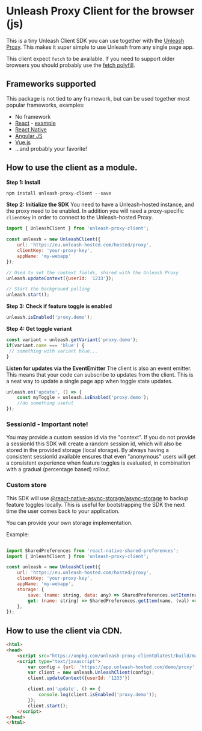 # Unleash Proxy Client for the browser (js)

This is a tiny Unleash Client SDK you can use together with the 
[Unleash Proxy](https://docs.getunleash.io/sdks/unleash-proxy). 
This makes it super simple to use Unleash from any single page app. 

This client expect `fetch` to be available. If you need to support older
browsers you should probably use the [fetch polyfill](https://github.com/github/fetch). 

## Frameworks supported

This package is not tied to any framework, but can be used together most popular frameworks, examples:

- No framework
- [React](https://reactjs.org/) - [example](https://github.com/unleash-hosted/unleash-proxy-client-js/tree/master/examples/react-app)
- [React Native](https://reactnative.dev/) 
- [Angular JS](https://angularjs.org/)
- [Vue.js](https://vuejs.org/)
- ...and probably your favorite! 

## How to use the client as a module.


**Step 1: Install**
```js
npm install unleash-proxy-client --save
```

**Step 2: Initialize the SDK**
You need to have a Unleash-hosted instance, and the proxy need to be enabled. In addition you will need a proxy-specific `clientKey` in order to connect  to the Unleash-hosted Proxy.
```js
import { UnleashClient } from 'unleash-proxy-client';

const unleash = new UnleashClient({
    url: 'https://eu.unleash-hosted.com/hosted/proxy',
    clientKey: 'your-proxy-key',
    appName: 'my-webapp'
});

// Used to set the context fields, shared with the Unleash Proxy
unleash.updateContext({userId: '1233'});

// Start the background polling
unleash.start();
```

**Step 3: Check if feature toggle is enabled**
```js
unleash.isEnabled('proxy.demo');
```


**Step 4: Get toggle variant**
```js
const variant = unleash.getVariant('proxy.demo');
if(variant.name === 'blue') {
 // something with variant blue...
}
```

**Listen for updates via the EventEmitter**
The client is also an event emitter. This means that your code can subscribe to updates from the client. 
This is a neat way to update a single page app when toggle state updates. 

```js
unleash.on('update', () => {
    const myToggle = unleash.isEnabled('proxy.demo');
    //do something useful
});
```

### SessionId - Important note!

You may provide a custom session id via the "context". If you do not provide a sessionId this SDK will create a random session id, which will also be stored in the provided storage (local storage). By always having a consistent sessionId available ensures that even "anonymous" users will get a consistent experience when feature toggles is evaluated, in combination with a gradual (percentage based) rollout. 

### Custom store

This SDK will use [@react-native-async-storage/async-storage](https://react-native-async-storage.github.io/async-storage/) to backup feature toggles locally. This is useful for bootstrapping the SDK the next time the user comes back to your application. 

You can provide your own storage implementation. 

Example: 

```js

import SharedPreferences from 'react-native-shared-preferences';
import { UnleashClient } from 'unleash-proxy-client';

const unleash = new UnleashClient({
    url: 'https://eu.unleash-hosted.com/hosted/proxy',
    clientKey: 'your-proxy-key',
    appName: 'my-webapp',
	storage: {
		save: (name: string, data: any) => SharedPreferences.setItem(name, data),
		get: (name: string) => SharedPreferences.getItem(name, (val) => val)
	},
});
```


## How to use the client via CDN.

```html
<html>
<head>
    <script src="https://unpkg.com/unleash-proxy-client@latest/build/main.min.js" type="text/javascript"></script>
    <script type="text/javascript">
        var config = {url: 'https://app.unleash-hosted.com/demo/proxy', clientKey: 'proxy-123', appName: 'web'};
        var client = new unleash.UnleashClient(config);
        client.updateContext({userId: '1233'})

        client.on('update', () => {
            console.log(client.isEnabled('proxy.demo'));
        });
        client.start();
    </script>
</head>
</html>
```
